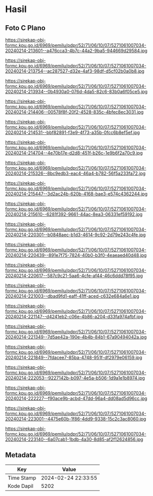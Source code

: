 # Hasil

## Foto C Plano

https://sirekap-obj-formc.kpu.go.id/6969/pemilu/pdpr/52/71/06/10/07/5271061007034-20240214-213601--a476cca3-4b7c-44a2-9ba5-944669d29584.jpg

https://sirekap-obj-formc.kpu.go.id/6969/pemilu/pdpr/52/71/06/10/07/5271061007034-20240214-213754--ac287527-d32e-4af3-98df-d5cf02b0a0b8.jpg

https://sirekap-obj-formc.kpu.go.id/6969/pemilu/pdpr/52/71/06/10/07/5271061007034-20240214-213934--0b4930a0-076d-4da5-82c6-83b0a6f05ce5.jpg

https://sirekap-obj-formc.kpu.go.id/6969/pemilu/pdpr/52/71/06/10/07/5271061007034-20240214-214406--00578f8f-20f2-4528-835c-4bfec8ec3031.jpg

https://sirekap-obj-formc.kpu.go.id/6969/pemilu/pdpr/52/71/06/10/07/5271061007034-20240214-214531--bbf82891-f3e9-4f73-a35b-0fcc6b8ef5ef.jpg

https://sirekap-obj-formc.kpu.go.id/6969/pemilu/pdpr/52/71/06/10/07/5271061007034-20240214-214704--4e70b17e-d2d8-451f-b26c-1e9b6f2a70c9.jpg

https://sirekap-obj-formc.kpu.go.id/6969/pemilu/pdpr/52/71/06/10/07/5271061007034-20240214-215326--8bc9edb3-eac4-46a4-b782-56f5a233fa72.jpg

https://sirekap-obj-formc.kpu.go.id/6969/pemilu/pdpr/52/71/06/10/07/5271061007034-20240214-215447--3d2ac24b-620b-4168-bae3-e574c4362244.jpg

https://sirekap-obj-formc.kpu.go.id/6969/pemilu/pdpr/52/71/06/10/07/5271061007034-20240214-215610--6281f392-9661-44ac-8ea3-06331ef59192.jpg

https://sirekap-obj-formc.kpu.go.id/6969/pemilu/pdpr/52/71/06/10/07/5271061007034-20240214-220301--b0848aec-b1d3-4614-9c92-2d79e243c4fe.jpg

https://sirekap-obj-formc.kpu.go.id/6969/pemilu/pdpr/52/71/06/10/07/5271061007034-20240214-220439--891e7f75-7824-40b0-b3f0-4eaeaed40d48.jpg

https://sirekap-obj-formc.kpu.go.id/6969/pemilu/pdpr/52/71/06/10/07/5271061007034-20240214-220617--587c9c21-5aa6-4cfe-af44-46c6ddd78f95.jpg

https://sirekap-obj-formc.kpu.go.id/6969/pemilu/pdpr/52/71/06/10/07/5271061007034-20240214-221003--dbad9fd1-eaff-41ff-aced-c632e684a6e1.jpg

https://sirekap-obj-formc.kpu.go.id/6969/pemilu/pdpr/52/71/06/10/07/5271061007034-20240214-221147--d4241eb2-c06e-4b86-a204-d33fa974afbf.jpg

https://sirekap-obj-formc.kpu.go.id/6969/pemilu/pdpr/52/71/06/10/07/5271061007034-20240214-221349--7d5ae42a-190e-4b4b-84b1-67a90494042a.jpg

https://sirekap-obj-formc.kpu.go.id/6969/pemilu/pdpr/52/71/06/10/07/5271061007034-20240214-221849--7fdacee7-85ba-4748-951f-df2979e06159.jpg

https://sirekap-obj-formc.kpu.go.id/6969/pemilu/pdpr/52/71/06/10/07/5271061007034-20240214-222053--9227142b-b097-4e5a-b506-1d9a1e1b8974.jpg

https://sirekap-obj-formc.kpu.go.id/6969/pemilu/pdpr/52/71/06/10/07/5271061007034-20240214-222227--f90ace9b-acbd-47dd-96a4-dd08ad5d96cc.jpg

https://sirekap-obj-formc.kpu.go.id/6969/pemilu/pdpr/52/71/06/10/07/5271061007034-20240214-223001--4475e60b-1f86-4dd9-9338-15c2c3ac8060.jpg

https://sirekap-obj-formc.kpu.go.id/6969/pemilu/pdpr/52/71/06/10/07/5271061007034-20240214-223140--6a07cab1-1bdb-4a30-8d85-af2f12624856.jpg


## Metadata

| Key        | Value               |
| ---------- | ------------------- |
| Time Stamp | 2024-02-24 22:33:55 |
| Kode Dapil | 5202                |




